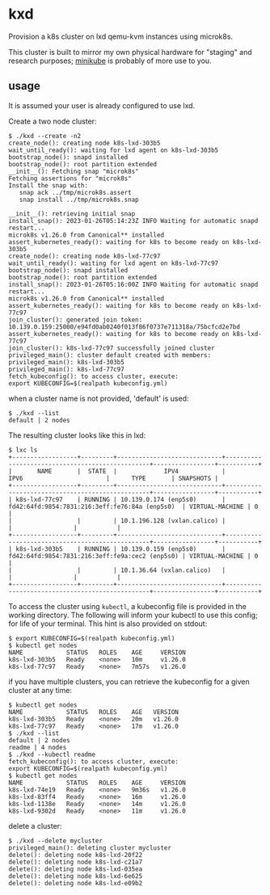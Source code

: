 # kxd

Provision a k8s cluster on lxd qemu-kvm instances using microk8s.

This cluster is built to mirror my own physical hardware for "staging" and research purposes; [minikube](https://github.com/kubernetes/minikube) is probably of more use to you.

## usage

It is assumed your user is already configured to use lxd.

Create a two node cluster:

```
$ ./kxd --create -n2
create_node(): creating node k8s-lxd-303b5
wait_until_ready(): waiting for lxd agent on k8s-lxd-303b5
bootstrap_node(): snapd installed
bootstrap_node(): root partition extended
__init__(): Fetching snap "microk8s"
Fetching assertions for "microk8s"
Install the snap with:
   snap ack ../tmp/microk8s.assert
   snap install ../tmp/microk8s.snap

__init__(): retrieving initial snap
install_snap(): 2023-01-26T05:14:23Z INFO Waiting for automatic snapd restart...
microk8s v1.26.0 from Canonical** installed
assert_kubernetes_ready(): waiting for k8s to become ready on k8s-lxd-303b5
create_node(): creating node k8s-lxd-77c97
wait_until_ready(): waiting for lxd agent on k8s-lxd-77c97
bootstrap_node(): snapd installed
bootstrap_node(): root partition extended
install_snap(): 2023-01-26T05:16:00Z INFO Waiting for automatic snapd restart...
microk8s v1.26.0 from Canonical** installed
assert_kubernetes_ready(): waiting for k8s to become ready on k8s-lxd-77c97
join_cluster(): generated join token: 10.139.0.159:25000/e94fd0ab0240f013f86f0737e711318a/75bcfcd2e7bd
assert_kubernetes_ready(): waiting for k8s to become ready on k8s-lxd-77c97
join_cluster(): k8s-lxd-77c97 successfully joined cluster
privileged_main(): cluster default created with members:
privileged_main(): k8s-lxd-303b5
privileged_main(): k8s-lxd-77c97
fetch_kubeconfig(): to access cluster, execute:
export KUBECONFIG=$(realpath kubeconfig.yml)
```

when a cluster name is not provided, 'default' is used:

```
$ ./kxd --list
default | 2 nodes
```

The resulting cluster looks like this in lxd:

```
$ lxc ls
+------------------+---------+-----------------------------+-------------------------------------------------+-----------------+-----------+
|       NAME       |  STATE  |             IPV4            |                      IPV6                       |      TYPE       | SNAPSHOTS |
+------------------+---------+-----------------------------+-------------------------------------------------+-----------------+-----------+
| k8s-lxd-77c97    | RUNNING | 10.139.0.174 (enp5s0)       | fd42:64fd:9854:7831:216:3eff:fe76:84a (enp5s0)  | VIRTUAL-MACHINE | 0         |
|                  |         | 10.1.196.128 (vxlan.calico) |                                                 |                 |           |
+------------------+---------+-----------------------------+-------------------------------------------------+-----------------+-----------+
| k8s-lxd-303b5    | RUNNING | 10.139.0.159 (enp5s0)       | fd42:64fd:9854:7831:216:3eff:fe9a:cec2 (enp5s0) | VIRTUAL-MACHINE | 0         |
|                  |         | 10.1.36.64 (vxlan.calico)   |                                                 |                 |           |
+------------------+---------+-----------------------------+-------------------------------------------------+-----------------+-----------+
```

To access the cluster using `kubectl`, a kubeconfig file is provided in the working directory.
The following will inform your kubectl to use this config; for life of your terminal.
This hint is also provided on stdout:

```
$ export KUBECONFIG=$(realpath kubeconfig.yml)
$ kubectl get nodes
NAME            STATUS   ROLES    AGE     VERSION
k8s-lxd-303b5   Ready    <none>   10m     v1.26.0
k8s-lxd-77c97   Ready    <none>   7m57s   v1.26.0
```

if you have multiple clusters, you can retrieve the kubeconfig for a given cluster at any time:

```
$ kubectl get nodes
NAME            STATUS   ROLES    AGE   VERSION
k8s-lxd-303b5   Ready    <none>   20m   v1.26.0
k8s-lxd-77c97   Ready    <none>   17m   v1.26.0
$ ./kxd --list
default | 2 nodes
readme | 4 nodes
$ ./kxd --kubectl readme
fetch_kubeconfig(): to access cluster, execute:
export KUBECONFIG=$(realpath kubeconfig.yml)
$ kubectl get nodes
NAME            STATUS   ROLES    AGE     VERSION
k8s-lxd-74e19   Ready    <none>   9m36s   v1.26.0
k8s-lxd-83ff4   Ready    <none>   16m     v1.26.0
k8s-lxd-1138e   Ready    <none>   14m     v1.26.0
k8s-lxd-9302d   Ready    <none>   11m     v1.26.0
```

delete a cluster:

```
$ ./kxd --delete mycluster
privileged_main(): deleting cluster mycluster
delete(): deleting node k8s-lxd-20f22
delete(): deleting node k8s-lxd-c21a7
delete(): deleting node k8s-lxd-035ea
delete(): deleting node k8s-lxd-6e625
delete(): deleting node k8s-lxd-e09b2
```
